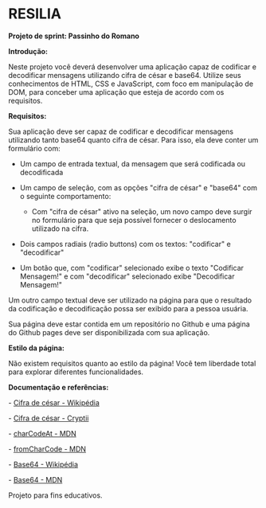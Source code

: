 # **RESILIA**

**Projeto de sprint: Passinho do Romano**

**Introdução:**

Neste projeto você deverá desenvolver uma aplicação capaz de codificar e decodificar mensagens utilizando cifra de césar e base64. Utilize seus conhecimentos de HTML, CSS e JavaScript, com foco em manipulação de DOM, para conceber uma aplicação que esteja de acordo com os requisitos.

**Requisitos:**

Sua aplicação deve ser capaz de codificar e decodificar mensagens utilizando tanto base64 quanto cifra de césar. Para isso, ela deve conter um formulário com:

- Um campo de entrada textual, da mensagem que será codificada ou decodificada

- Um campo de seleção, com as opções "cifra de césar" e "base64" com o seguinte comportamento:

  - Com "cifra de césar" ativo na seleção, um novo campo deve surgir no formulário para que seja possível fornecer o deslocamento utilizado na cifra.

- Dois campos radiais (radio buttons) com os textos: "codificar" e "decodificar"

- Um botão que, com "codificar" selecionado exibe o texto "Codificar Mensagem!" e com "decodificar" selecionado exibe "Decodificar Mensagem!"

Um outro campo textual deve ser utilizado na página para que o resultado da codificação e decodificação possa ser exibido para a pessoa usuária.

Sua página deve estar contida em um repositório no Github e uma página do Github pages deve ser disponibilizada com sua aplicação.

**Estilo da página:**

Não existem requisitos quanto ao estilo da página! Você tem liberdade total para explorar diferentes funcionalidades.

**Documentação e referências:**

\- [Cifra de césar - Wikipédia](https://pt.wikipedia.org/wiki/Cifra_de_César)

\- [Cifra de césar - Cryptii](https://cryptii.com/pipes/caesar-cipher)

\- [charCodeAt - MDN](https://developer.mozilla.org/pt-BR/docs/Web/JavaScript/Reference/Global_Objects/String/charCodeAt)

\- [fromCharCode - MDN](https://developer.mozilla.org/pt-BR/docs/Web/JavaScript/Reference/Global_Objects/String/fromCharCode)

\- [Base64 - Wikipédia](https://pt.wikipedia.org/wiki/Base64)

\- [Base64 - MDN](https://developer.mozilla.org/en-US/docs/Glossary/Base64)

Projeto para fins educativos.
